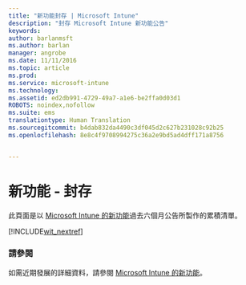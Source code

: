 ```yaml
---
title: "新功能封存 | Microsoft Intune"
description: "封存 Microsoft Intune 新功能公告"
keywords: 
author: barlanmsft
ms.author: barlan
manager: angrobe
ms.date: 11/11/2016
ms.topic: article
ms.prod: 
ms.service: microsoft-intune
ms.technology: 
ms.assetid: ed2db991-4729-49a7-a1e6-be2ffa0d03d1
ROBOTS: noindex,nofollow
ms.suite: ems
translationtype: Human Translation
ms.sourcegitcommit: b4dab832da4490c3df045d2c627b231028c92b25
ms.openlocfilehash: 8e8c4f9708994275c36a2e9bd5ad4dff171a8756


---
```

# <a name="whats-new---archive"></a>新功能 - 封存

此頁面是以 [Microsoft Intune 的新功能](whats-new-in-microsoft-intune.md)過去六個月公告所製作的累積清單。

[!INCLUDE[wit_nextref](../includes/whats-new-last-six-months.md)]

### <a name="see-also"></a>請參閱
如需近期發展的詳細資料，請參閱 [Microsoft Intune 的新功能](whats-new-in-microsoft-intune.md)。



<!--HONumber=Dec16_HO1-->


